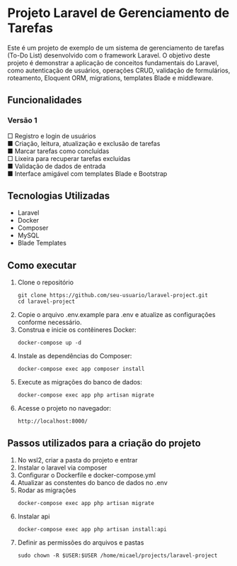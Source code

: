 # Projeto Laravel de Gerenciamento de Tarefas

Este é um projeto de exemplo de um sistema de gerenciamento de tarefas (To-Do List) desenvolvido com o framework Laravel. O objetivo deste projeto é demonstrar a aplicação de conceitos fundamentais do Laravel, como autenticação de usuários, operações CRUD, validação de formulários, roteamento, Eloquent ORM, migrations, templates Blade e middleware.

## Funcionalidades

### Versão 1

□ Registro e login de usuários \
■ Criação, leitura, atualização e exclusão de tarefas \
■ Marcar tarefas como concluídas \
□ Lixeira para recuperar tarefas excluídas \
■ Validação de dados de entrada \
■ Interface amigável com templates Blade e Bootstrap

## Tecnologias Utilizadas

-   Laravel
-   Docker
-   Composer
-   MySQL
-   Blade Templates

## Como executar

1. Clone o repositório
    ```
    git clone https://github.com/seu-usuario/laravel-project.git
    cd laravel-project
    ```
2. Copie o arquivo .env.example para .env e atualize as configurações conforme necessário.
3. Construa e inicie os contêineres Docker:
    ```
    docker-compose up -d
    ```
4. Instale as dependências do Composer:
    ```
    docker-compose exec app composer install
    ```
5. Execute as migrações do banco de dados:
    ```
    docker-compose exec app php artisan migrate
    ```
6. Acesse o projeto no navegador:
    ```
    http://localhost:8000/
    ```

## Passos utilizados para a criação do projeto

1. No wsl2, criar a pasta do projeto e entrar
2. Instalar o laravel via composer
3. Configurar o Dockerfile e docker-compose.yml
4. Atualizar as constentes do banco de dados no .env
5. Rodar as migrações
    ```
    docker-compose exec app php artisan migrate
    ```
6. Instalar api
    ```
    docker-compose exec app php artisan install:api
    ```
7. Definir as permissões do arquivos e pastas
    ```
    sudo chown -R $USER:$USER /home/micael/projects/laravel-project
    ```
